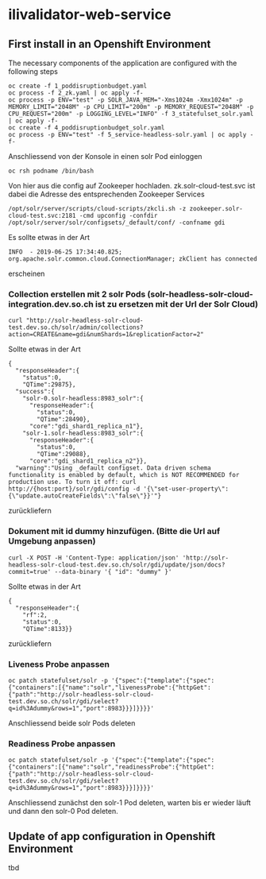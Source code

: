 # ilivalidator-web-service

## First install in an Openshift Environment

The necessary components of the application are configured with the following steps
```
oc create -f 1_poddisruptionbudget.yaml
oc process -f 2_zk.yaml | oc apply -f-
oc process -p ENV="test" -p SOLR_JAVA_MEM="-Xms1024m -Xmx1024m" -p MEMORY_LIMIT="2048M" -p CPU_LIMIT="200m" -p MEMORY_REQUEST="2048M" -p CPU_REQUEST="200m" -p LOGGING_LEVEL="INFO" -f 3_statefulset_solr.yaml | oc apply -f-
oc create -f 4_poddisruptionbudget_solr.yaml
oc process -p ENV="test" -f 5_service-headless-solr.yaml | oc apply -f-
```
Anschliessend von der Konsole in einen solr Pod einloggen
```
oc rsh podname /bin/bash
```
Von hier aus die config auf Zookeeper hochladen. zk.solr-cloud-test.svc ist dabei die Adresse des entsprechenden Zookeeper Services
```
/opt/solr/server/scripts/cloud-scripts/zkcli.sh -z zookeeper.solr-cloud-test.svc:2181 -cmd upconfig -confdir /opt/solr/server/solr/configsets/_default/conf/ -confname gdi
```
Es sollte etwas in der Art
```
INFO  - 2019-06-25 17:34:40.825; org.apache.solr.common.cloud.ConnectionManager; zkClient has connected
```
erscheinen
### Collection erstellen mit 2 solr Pods (solr-headless-solr-cloud-integration.dev.so.ch ist zu ersetzen mit der Url der Solr Cloud)
```
curl "http://solr-headless-solr-cloud-test.dev.so.ch/solr/admin/collections?action=CREATE&name=gdi&numShards=1&replicationFactor=2"
```
Sollte etwas in der Art 
```
{
  "responseHeader":{
    "status":0,
    "QTime":29875},
  "success":{
    "solr-0.solr-headless:8983_solr":{
      "responseHeader":{
        "status":0,
        "QTime":28490},
      "core":"gdi_shard1_replica_n1"},
    "solr-1.solr-headless:8983_solr":{
      "responseHeader":{
        "status":0,
        "QTime":29088},
      "core":"gdi_shard1_replica_n2"}},
  "warning":"Using _default configset. Data driven schema functionality is enabled by default, which is NOT RECOMMENDED for production use. To turn it off: curl http://{host:port}/solr/gdi/config -d '{\"set-user-property\": {\"update.autoCreateFields\":\"false\"}}'"}
```
zurückliefern

### Dokument mit id dummy hinzufügen. (Bitte die Url auf Umgebung anpassen)
```
curl -X POST -H 'Content-Type: application/json' 'http://solr-headless-solr-cloud-test.dev.so.ch/solr/gdi/update/json/docs?commit=true' --data-binary '{ "id": "dummy" }'
```
Sollte etwas in der Art
```
{
  "responseHeader":{
    "rf":2,
    "status":0,
    "QTime":8133}}
```
zurückliefern

### Liveness Probe anpassen
```
oc patch statefulset/solr -p '{"spec":{"template":{"spec":{"containers":[{"name":"solr","livenessProbe":{"httpGet":{"path":"http://solr-headless-solr-cloud-test.dev.so.ch/solr/gdi/select?q=id%3Adummy&rows=1","port":8983}}}]}}}}'
```
Anschliessend beide solr Pods deleten
### Readiness Probe anpassen
```
oc patch statefulset/solr -p '{"spec":{"template":{"spec":{"containers":[{"name":"solr","readinessProbe":{"httpGet":{"path":"http://solr-headless-solr-cloud-test.dev.so.ch/solr/gdi/select?q=id%3Adummy&rows=1","port":8983}}}]}}}}'
```
Anschliessend zunächst den solr-1 Pod deleten, warten bis er wieder läuft und dann den solr-0 Pod deleten.

## Update of app configuration in Openshift Environment

tbd
